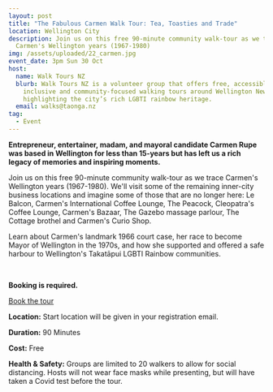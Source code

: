 ```yaml
---
layout: post
title: "The Fabulous Carmen Walk Tour: Tea, Toasties and Trade"
location: Wellington City
description: Join us on this free 90-minute community walk-tour as we trace
  Carmen's Wellington years (1967-1980)
img: /assets/uploaded/22_carmen.jpg
event_date: 3pm Sun 30 Oct
host:
  name: Walk Tours NZ
  blurb: Walk Tours NZ is a volunteer group that offers free, accessible,
    inclusive and community-focused walking tours around Wellington New Zealand
    highlighting the city’s rich LGBTI rainbow heritage.
  email: walks@taonga.nz
tag:
  - Event
---
```

**Entrepreneur, entertainer, madam, and mayoral candidate Carmen Rupe was based in Wellington for less than 15-years but has left us a rich legacy of memories and inspiring moments.**
 
Join us on this free 90-minute community walk-tour as we trace Carmen's Wellington years (1967-1980). We'll visit some of the remaining inner-city business locations and imagine some of those that are no longer here: Le Balcon, Carmen's International Coffee Lounge, The Peacock, Cleopatra's Coffee Lounge, Carmen's Bazaar, The Gazebo massage parlour, The Cottage brothel and Carmen's Curio Shop.

Learn about Carmen's landmark 1966 court case, her race to become Mayor of Wellington in the 1970s, and how she supported and offered a safe harbour to Wellington's Takatāpui LGBTI Rainbow communities.

<br>

**Booking is required.**

<a href="https://taonga.nz/walktours/" class="button">Book the tour</a>

**Location:** Start location will be given in your registration email.

**Duration:** 90 Minutes

**Cost:** Free

**Health & Safety:** Groups are limited to 20 walkers to allow for social distancing. Hosts will not wear face masks while presenting, but will have taken a Covid test before the tour.
